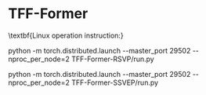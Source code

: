 # TFF-Former

\textbf{Linux operation instruction:}

python -m torch.distributed.launch --master_port 29502 --nproc_per_node=2 TFF-Former-RSVP/run.py

python -m torch.distributed.launch --master_port 29502 --nproc_per_node=2 TFF-Former-SSVEP/run.py
